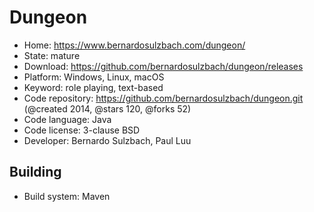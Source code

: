 # Dungeon

- Home: https://www.bernardosulzbach.com/dungeon/
- State: mature
- Download: https://github.com/bernardosulzbach/dungeon/releases
- Platform: Windows, Linux, macOS
- Keyword: role playing, text-based
- Code repository: https://github.com/bernardosulzbach/dungeon.git (@created 2014, @stars 120, @forks 52)
- Code language: Java
- Code license: 3-clause BSD
- Developer: Bernardo Sulzbach, Paul Luu

## Building

- Build system: Maven
